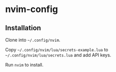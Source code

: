 # nvim-config

## Installation

Clone into `~/.config/nvim`.

Copy `~/.config/nvim/lua/secrets-example.lua` to `~/.config/nvim/lua/secrets.lua` and add API keys.

Run `nvim` to install.
